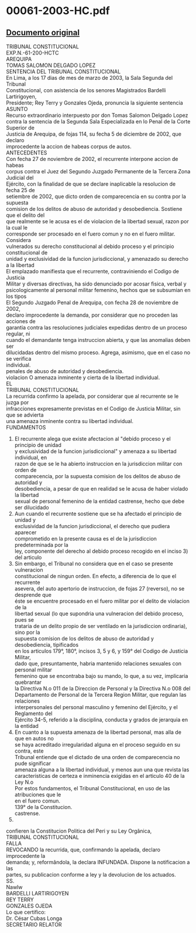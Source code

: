 
00061-2003-HC.pdf
=================
  
[Documento original](https://tc.gob.pe/jurisprudencia/2003/00061-2003-HC.pdf)  
---  
TRIBUNAL CONSTITUCIONAL  
EXP.N.-61-200-HCTC  
AREQUIPA  
TOMAS SALOMON DELGADO LOPEZ  
SENTENCIA DEL TRIBUNAL CONSTITUCIONAL  
En Lima, a los 17 dias de mes de marzo de 2003, la Sala Segunda del Tribunal  
Constitucional, con asistencia de los senores Magistrados Bardelli Lartirigoyen,  
Presidente; Rey Terry y Gonzales Ojeda, pronuncia la siguiente sentencia  
ASUNTO  
Recurso extraordinario interpuesto por don Tomas Salomon Delgado Lopez  
contra la sentencia de la Segunda Sala Especializada en lo Penal de la Corte Superior de  
Justicia de Arequipa, de fojas 114, su fecha 5 de diciembre de 2002, que declaro  
improcedente la accion de habeas corpus de autos.  
ANTECEDENTES  
Con fecha 27 de noviembre de 2002, el recurrente interpone accion de habeas  
corpus contra el Juez del Segundo Juzgado Permanente de la Tercera Zona Judicial del  
Ejército, con la finalidad de que se declare inaplicable la resolucion de fecha 25 de  
setiembre de 2002, que dicto orden de comparecencia en su contra por la supuesta  
comision de los delitos de abuso de autoridad y desobediencia. Sostiene que el delito del  
que realmente se le acusa es el de violacion de la libertad sexual, razon por la cual le  
corresponde ser procesado en el fuero comun y no en el fuero militar. Considera  
vulnerados su derecho constitucional al debido proceso y el principio constitucional de  
unidad y exclusividad de la funcion jurisdiccional, y amenazado su derecho a la libertad  
El emplazado manifiesta que el recurrente, contraviniendo el Codigo de Justicia  
Militar y diversas directivas, ha sido denunciado por acosar fisica, verbal y  
psicologicamente al personal militar femenino, hechos que se subsumian en los tipos  
El Segundo Juzgado Penal de Arequipa, con fecha 28 de noviembre de 2002,  
declaro improcedente la demanda, por considerar que no proceden las acciones de  
garantia contra las resoluciones judiciales expedidas dentro de un proceso regular, ni  
cuando el demandante tenga instruccion abierta, y que las anomalias deben ser  
dilucidadas dentro del mismo proceso. Agrega, asimismo, que en el caso no se verifica  
individual.  
penales de abuso de autoridad y desobediencia.  
violacion O amenaza inminente y cierta de la libertad individual.  
EL  
TRIBUNAL CONSTITUCIONAL  
La recurrida confirmo la apelada, por considerar que al recurrente se le juzga por  
infracciones expresamente previstas en el Codigo de Justicia Militar, sin que se advierta  
una amenaza inminente contra su libertad individual.  
FUNDAMENTOS  
1. El recurrente alega que existe afectacion al "debido proceso y el principio de unidad  
y exclusividad de la funcion jurisdiccional" y amenaza a su libertad individual, en  
razon de que se le ha abierto instruccion en la jurisdiccion militar con orden de  
comparecencia, por la supuesta comision de los delitos de abuso de autoridad y  
desobediencia, a pesar de que en realidad se le acusa de haber violado la libertad  
sexual de personal femenino de la entidad castrense, hecho que debe ser dilucidado  
2. Aun cuando el recurrente sostiene que se ha afectado el principio de unidad y  
exclusividad de la funcion jurisdiccional, el derecho que pudiera aparecer  
comprometido en la presente causa es el de la jurisdiccion predeterminada por la  
ley, componente del derecho al debido proceso recogido en el inciso 3) del articulo  
3. Sin embargo, el Tribunal no considera que en el caso se presente vulneracion  
constitucional de ningun orden. En efecto, a diferencia de lo que el recurrente  
asevera, del auto apertorio de instruccion, de fojas 27 (reverso), no se desprende que  
éste se encuentre procesado en el fuero militar por el delito de violacion de la  
libertad sexual (lo que supondria una vulneracion del debido proceso, pues se  
trataria de un delito propio de ser ventilado en la jurisdiccion ordinaria), sino por la  
supuesta comision de los delitos de abuso de autoridad y desobediencia, tipificados  
en los articulos 179°, 180°, incisos 3, 5 y 6, y 159° del Codigo de Justicia Militar,  
dado que, presuntamente, habria mantenido relaciones sexuales con personal militar  
femenino que se encontraba bajo su mando, lo que, a su vez, implicaria quebrantar  
la Directiva N.o 011 de la Direccion de Personal y la Directiva N.o 008 del  
Departamento de Personal de la Tercera Region Militar, que regulan las relaciones  
interpersonales del personal masculino y femenino del Ejército, y el Reglamento del  
Ejército 34-5, referido a la disciplina, conducta y grados de jerarquia en la entidad  
4. En cuanto a la supuesta amenaza de la libertad personal, mas alla de que en autos no  
se haya acreditado irregularidad alguna en el proceso seguido en su contra, este  
Tribunal entiende que el dictado de una orden de comparecencia no pude significar  
amenaza alguna a la libertad individual, y menos aun una que revista las  
caracteristicas de certeza e inminencia exigidas en el articulo 40 de la Ley N.o  
Por estos fundamentos, el Tribunal Constitucional, en uso de las atribuciones que le  
en el fuero comun.  
139° de la Constitucion.  
castrense.  
25398.  
confieren la Constitucion Politica del Peri y su Ley Orgânica,  
TRIBUNAL CONSTITUCIONAL  
FALLA  
REVOCANDO la recurrida, que, confirmando la apelada, declaro improcedente la  
demanda; y, reformândola, la declara INFUNDADA. Dispone la notificacion a las  
partes, su publicacion conforme a ley y la devolucion de los actuados.  
SS.  
Nawlw  
BARDELLI LARTIRIGOYEN  
REY TERRY  
GONZALES OJEDA  
Lo que certifico:  
Dr. César Cubas Longa  
SECRETARIO RELATOR